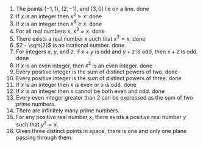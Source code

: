 1. The points $(-1,1)$, $(2,-1)$, and $(3,0)$ lie on a line. done
2. If $x$ is an integer then $x^2 \geq x$. done
3. If $x$ is an integer then $x^3 \geq x$. done
4. For all real numbers $x$, $x^3 = x$. done
5. There exists a real number $x$ such that $x^3 = x$. done
6. $2 - \sqrt{2}$ is an irrational number. done
7. For integers $x$, $y$, and $z$, if $x+y$ is odd and $y+z$ is odd, then $x+z$ is odd. done
8. If $x$ is an even integer, then $x^2$ is an even integer. done
9. Every positive integer is the sum of distinct powers of two. done
10. Every positive integer is the sum of distinct powers of three. done
11. If $x$ is an integer then $x$ is even or $x$ is odd. done
12. If $x$ is an integer then $x$ cannot be both even and odd. done
13. Every even integer greater than 2 can be expressed as the sum of two prime numbers.
14. There are infinitely many prime numbers.
15. For any positive real number $x$, there exists a positive real number $y$ such that $y^2 = x$.
16. Given three distinct points in space, there is one and only one plane passing through them.
